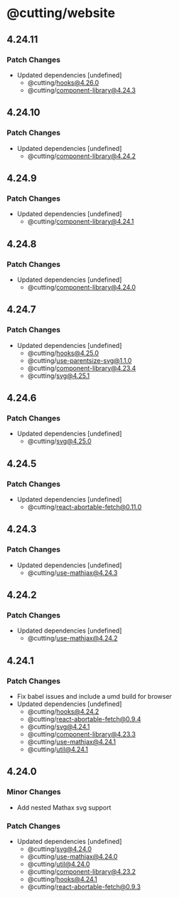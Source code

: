 # @cutting/website

## 4.24.11

### Patch Changes

- Updated dependencies [undefined]
  - @cutting/hooks@4.26.0
  - @cutting/component-library@4.24.3

## 4.24.10

### Patch Changes

- Updated dependencies [undefined]
  - @cutting/component-library@4.24.2

## 4.24.9

### Patch Changes

- Updated dependencies [undefined]
  - @cutting/component-library@4.24.1

## 4.24.8

### Patch Changes

- Updated dependencies [undefined]
  - @cutting/component-library@4.24.0

## 4.24.7

### Patch Changes

- Updated dependencies [undefined]
  - @cutting/hooks@4.25.0
  - @cutting/use-parentsize-svg@1.1.0
  - @cutting/component-library@4.23.4
  - @cutting/svg@4.25.1

## 4.24.6

### Patch Changes

- Updated dependencies [undefined]
  - @cutting/svg@4.25.0

## 4.24.5

### Patch Changes

- Updated dependencies [undefined]
  - @cutting/react-abortable-fetch@0.11.0

## 4.24.3

### Patch Changes

- Updated dependencies [undefined]
  - @cutting/use-mathjax@4.24.3

## 4.24.2

### Patch Changes

- Updated dependencies [undefined]
  - @cutting/use-mathjax@4.24.2

## 4.24.1

### Patch Changes

- Fix babel issues and include a umd build for browser
- Updated dependencies [undefined]
  - @cutting/hooks@4.24.2
  - @cutting/react-abortable-fetch@0.9.4
  - @cutting/svg@4.24.1
  - @cutting/component-library@4.23.3
  - @cutting/use-mathjax@4.24.1
  - @cutting/util@4.24.1

## 4.24.0

### Minor Changes

- Add nested Mathax svg support

### Patch Changes

- Updated dependencies [undefined]
  - @cutting/svg@4.24.0
  - @cutting/use-mathjax@4.24.0
  - @cutting/util@4.24.0
  - @cutting/component-library@4.23.2
  - @cutting/hooks@4.24.1
  - @cutting/react-abortable-fetch@0.9.3
